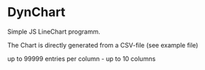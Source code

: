 # DynChart
Simple JS LineChart programm.

The Chart is directly generated from a CSV-file (see example file)

up to 99999 entries per column - up to 10 columns
